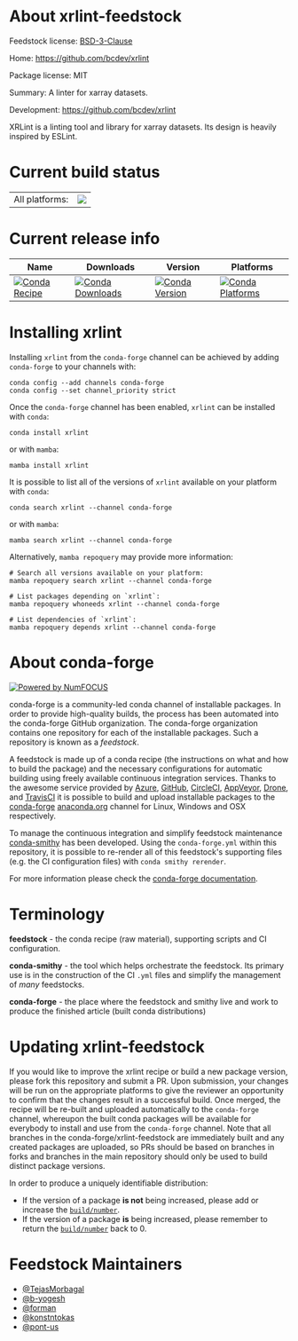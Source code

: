 About xrlint-feedstock
======================

Feedstock license: [BSD-3-Clause](https://github.com/conda-forge/xrlint-feedstock/blob/main/LICENSE.txt)

Home: https://github.com/bcdev/xrlint

Package license: MIT

Summary: A linter for xarray datasets.

Development: https://github.com/bcdev/xrlint

XRLint is a linting tool and library for xarray datasets. Its design is heavily inspired by ESLint.

Current build status
====================


<table><tr><td>All platforms:</td>
    <td>
      <a href="https://dev.azure.com/conda-forge/feedstock-builds/_build/latest?definitionId=24587&branchName=main">
        <img src="https://dev.azure.com/conda-forge/feedstock-builds/_apis/build/status/xrlint-feedstock?branchName=main">
      </a>
    </td>
  </tr>
</table>

Current release info
====================

| Name | Downloads | Version | Platforms |
| --- | --- | --- | --- |
| [![Conda Recipe](https://img.shields.io/badge/recipe-xrlint-green.svg)](https://anaconda.org/conda-forge/xrlint) | [![Conda Downloads](https://img.shields.io/conda/dn/conda-forge/xrlint.svg)](https://anaconda.org/conda-forge/xrlint) | [![Conda Version](https://img.shields.io/conda/vn/conda-forge/xrlint.svg)](https://anaconda.org/conda-forge/xrlint) | [![Conda Platforms](https://img.shields.io/conda/pn/conda-forge/xrlint.svg)](https://anaconda.org/conda-forge/xrlint) |

Installing xrlint
=================

Installing `xrlint` from the `conda-forge` channel can be achieved by adding `conda-forge` to your channels with:

```
conda config --add channels conda-forge
conda config --set channel_priority strict
```

Once the `conda-forge` channel has been enabled, `xrlint` can be installed with `conda`:

```
conda install xrlint
```

or with `mamba`:

```
mamba install xrlint
```

It is possible to list all of the versions of `xrlint` available on your platform with `conda`:

```
conda search xrlint --channel conda-forge
```

or with `mamba`:

```
mamba search xrlint --channel conda-forge
```

Alternatively, `mamba repoquery` may provide more information:

```
# Search all versions available on your platform:
mamba repoquery search xrlint --channel conda-forge

# List packages depending on `xrlint`:
mamba repoquery whoneeds xrlint --channel conda-forge

# List dependencies of `xrlint`:
mamba repoquery depends xrlint --channel conda-forge
```


About conda-forge
=================

[![Powered by
NumFOCUS](https://img.shields.io/badge/powered%20by-NumFOCUS-orange.svg?style=flat&colorA=E1523D&colorB=007D8A)](https://numfocus.org)

conda-forge is a community-led conda channel of installable packages.
In order to provide high-quality builds, the process has been automated into the
conda-forge GitHub organization. The conda-forge organization contains one repository
for each of the installable packages. Such a repository is known as a *feedstock*.

A feedstock is made up of a conda recipe (the instructions on what and how to build
the package) and the necessary configurations for automatic building using freely
available continuous integration services. Thanks to the awesome service provided by
[Azure](https://azure.microsoft.com/en-us/services/devops/), [GitHub](https://github.com/),
[CircleCI](https://circleci.com/), [AppVeyor](https://www.appveyor.com/),
[Drone](https://cloud.drone.io/welcome), and [TravisCI](https://travis-ci.com/)
it is possible to build and upload installable packages to the
[conda-forge](https://anaconda.org/conda-forge) [anaconda.org](https://anaconda.org/)
channel for Linux, Windows and OSX respectively.

To manage the continuous integration and simplify feedstock maintenance
[conda-smithy](https://github.com/conda-forge/conda-smithy) has been developed.
Using the ``conda-forge.yml`` within this repository, it is possible to re-render all of
this feedstock's supporting files (e.g. the CI configuration files) with ``conda smithy rerender``.

For more information please check the [conda-forge documentation](https://conda-forge.org/docs/).

Terminology
===========

**feedstock** - the conda recipe (raw material), supporting scripts and CI configuration.

**conda-smithy** - the tool which helps orchestrate the feedstock.
                   Its primary use is in the construction of the CI ``.yml`` files
                   and simplify the management of *many* feedstocks.

**conda-forge** - the place where the feedstock and smithy live and work to
                  produce the finished article (built conda distributions)


Updating xrlint-feedstock
=========================

If you would like to improve the xrlint recipe or build a new
package version, please fork this repository and submit a PR. Upon submission,
your changes will be run on the appropriate platforms to give the reviewer an
opportunity to confirm that the changes result in a successful build. Once
merged, the recipe will be re-built and uploaded automatically to the
`conda-forge` channel, whereupon the built conda packages will be available for
everybody to install and use from the `conda-forge` channel.
Note that all branches in the conda-forge/xrlint-feedstock are
immediately built and any created packages are uploaded, so PRs should be based
on branches in forks and branches in the main repository should only be used to
build distinct package versions.

In order to produce a uniquely identifiable distribution:
 * If the version of a package **is not** being increased, please add or increase
   the [``build/number``](https://docs.conda.io/projects/conda-build/en/latest/resources/define-metadata.html#build-number-and-string).
 * If the version of a package **is** being increased, please remember to return
   the [``build/number``](https://docs.conda.io/projects/conda-build/en/latest/resources/define-metadata.html#build-number-and-string)
   back to 0.

Feedstock Maintainers
=====================

* [@TejasMorbagal](https://github.com/TejasMorbagal/)
* [@b-yogesh](https://github.com/b-yogesh/)
* [@forman](https://github.com/forman/)
* [@konstntokas](https://github.com/konstntokas/)
* [@pont-us](https://github.com/pont-us/)

